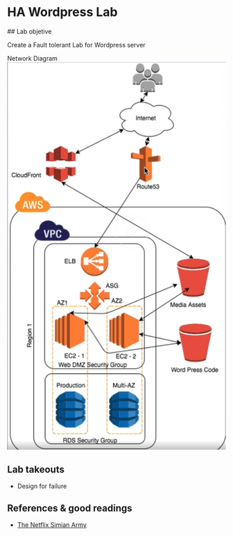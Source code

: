 # HA Wordpress Lab

## Lab objetive

Create a Fault tolerant Lab for Wordpress server

Network Diagram
![Network-Diagram](images/HA-Design.png)

## Lab takeouts

* Design for failure

## References & good readings
* [The Netflix Simian Army](https://netflixtechblog.com/the-netflix-simian-army-16e57fbab116)
